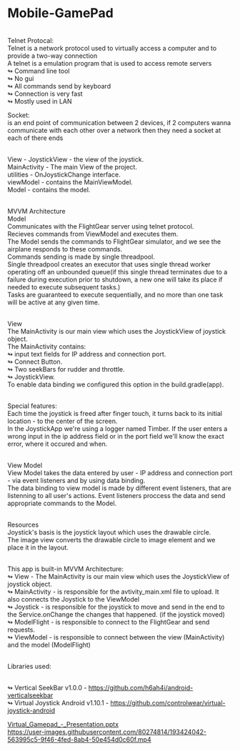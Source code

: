 # Mobile-GamePad

<br>Telnet Protocal: <br>Telnet is a network protocol used to virtually access a computer and to provide a two-way connection
                 <br>A telnet is a emulation program that is used to access remote servers<br> 
                 ↬ Command line tool<br>
                 ↬ No gui<br> 
                 ↬ All commands send by keyboard<br> 
                 ↬ Connection is very fast<br> 
                 ↬ Mostly used in LAN<br>

Socket: <br>is an end point of communication between 2 devices, 
        if 2 computers wanna communicate with each other over a network then they need a socket at each of there ends
        
<br>View - JoystickView - the view of the joystick.
<br>MainActivity - The main View of the project.
<br>utilities - OnJoystickChange interface.
<br>viewModel - contains the MainViewModel.
<br>Model - contains the model.

<br>MVVM Architecture
<br>Model
<br>Communicates with the FlightGear server using telnet protocol.
<br>Recieves commands from ViewModel and executes them.
<br>The Model sends the commands to FlightGear simulator, and we see the airplane responds to these commands.
<br>Commands sending is made by single threadpool.
<br>Single threadpool creates an executor that uses single thread worker operating off an unbounded queue(if this single thread terminates due to a failure during execution prior to shutdown, a new one will take its place if needed to execute subsequent tasks.) 
<br>Tasks are guaranteed to execute sequentially, and no more than one task will be active at any given time.

<br>View 
<br>The MainActivity is our main view which uses the JoystickView of joystick object. 
<br>The MainActivity contains: 
<br>↬ input text fields for IP address and connection port. 
<br>↬ Connect Button. 
<br>↬ Two seekBars for rudder and throttle. 
<br>↬ JoystickView. 
<br>To enable data binding we configured this option in the build.gradle(app).

<br>Special features: 
<br>Each time the joystick is freed after finger touch, it turns back to its initial location - to the center of the screen. 
<br>In the JoystickApp we're using a logger named Timber. If the user enters a wrong input in the ip address field or in the port field we'll know the exact error, where it occured and when.

<br>View Model 
<br>View Model takes the data entered by user - IP address and connection port - via event listeners and by using data binding. 
<br>The data binding to view model is made by different event listeners, that are listenning to all user's actions. Event listeners proccess the data and send appropriate commands to the Model.

<br>Resources
<br>Joystick's basis is the joystick layout which uses the drawable circle. 
<br>The image view converts the drawable circle to image element and we place it in the layout.

<br>This app is built-in MVVM Architecture: 
<br>↬ View - The MainActivity is our main view which uses the JoystickView of joystick object. 
<br>↬ MainActivity - is responsible for the avtivity_main.xml file to upload. It also connects the Joystick to the ViewModel 
<br>↬ Joystick - is responsible for the joystick to move and send in the end to the Service.onChange the changes that happened. (if the joystick moved) 
<br>↬ ModelFlight - is responsible to connect to the FlightGear and send requests. 
<br>↬ ViewModel - is responsible to connect between the view (MainActivity) and the model (ModelFlight)

<br>Libraries used: 

<br>↬ Vertical SeekBar v1.0.0 - https://github.com/h6ah4i/android-verticalseekbar
<br>↬ Virtual Joystick Android v1.10.1 - https://github.com/controlwear/virtual-joystick-android

[Virtual_Gamepad_-_Presentation.pptx](https://github.com/CyberWarrior743/Mobile-GamePad/files/9690967/Virtual_Gamepad_-_Presentation.pptx)
<br>https://user-images.githubusercontent.com/80274814/193424042-563995c5-9f46-4fed-8ab4-50e454d0c60f.mp4
